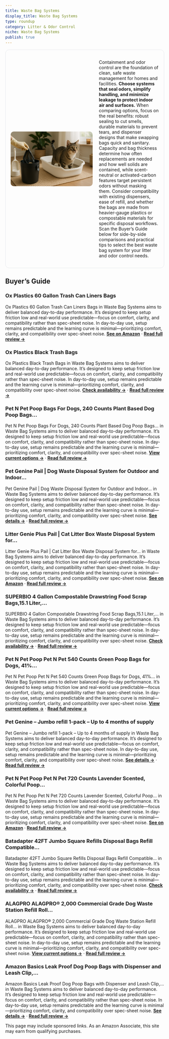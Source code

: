 ```yaml
---
title: Waste Bag Systems
display_title: Waste Bag Systems
type: roundup
category: Litter & Odor Control
niche: Waste Bag Systems
publish: true
---
```


<section class="hero-split" style="width:100%;box-sizing:border-box;border:1px solid #e5e7eb;border-radius:12px;padding:16px;display:grid;grid-template-columns:minmax(260px,40%) 1fr;gap:20px;align-items:center;"><figure style="margin:0;"><img src="/hero/roundups/litter-odor-control/waste-bag-systems.webp" alt="" style="width:100%;height:auto;display:block;border-radius:10px;"/></figure><div class="hero-copy" style="min-width:0;"><p>Containment and odor control are the foundation of clean, safe waste management for homes and facilities. <strong>Choose systems that seal odors, simplify handling, and minimize leakage to protect indoor air and surfaces.</strong> When comparing options, focus on the real benefits: robust sealing to cut smells, durable materials to prevent tears, and dispenser designs that make swapping bags quick and sanitary. Capacity and bag thickness determine how often replacements are needed and how well solids are contained, while scent-neutral or activated-carbon features target persistent odors without masking them. Consider compatibility with existing dispensers, ease of refill, and whether the bags are made from heavier-gauge plastics or compostable materials for specific disposal workflows. Scan the Buyer’s Guide below for side-by-side comparisons and practical tips to select the best waste bag system for your litter and odor control needs.</p></div></section>

<h2>Buyer’s Guide</h2>
<h3>Ox Plastics 60 Gallon Trash Can Liners Bags</h3>
<p>Ox Plastics 60 Gallon Trash Can Liners Bags in Waste Bag Systems aims to deliver balanced day-to-day performance. It’s designed to keep setup friction low and real-world use predictable&mdash;focus on comfort, clarity, and compatibility rather than spec-sheet noise. In day-to-day use, setup remains predictable and the learning curve is minimal&mdash;prioritizing comfort, clarity, and compatibility over spec-sheet noise. <a href="https://amzn.to/4gSTeYU" target="_blank" rel="nofollow sponsored noopener noopener" target="_blank"><strong>See on Amazon</strong></a> · <a href="/reviews/ox-plastics-60-gallon-trash-can-liners-bags-35-count-capacity-4mil-thic-ea23c2a8/"><strong>Read full review &rarr;</strong></a></p>
<h3>Ox Plastics Black Trash Bags</h3>
<p>Ox Plastics Black Trash Bags in Waste Bag Systems aims to deliver balanced day-to-day performance. It’s designed to keep setup friction low and real-world use predictable&mdash;focus on comfort, clarity, and compatibility rather than spec-sheet noise. In day-to-day use, setup remains predictable and the learning curve is minimal&mdash;prioritizing comfort, clarity, and compatibility over spec-sheet noise. <a href="https://amzn.to/3IyHMFj" target="_blank" rel="nofollow sponsored noopener noopener" target="_blank"><strong>Check availability &rarr;</strong></a> · <a href="/reviews/ox-plastics-black-trash-bags-heavy-duty-garbage-bags-extra-thick-unscen-ae5bb745/"><strong>Read full review &rarr;</strong></a></p>
<h3>Pet N Pet Poop Bags For Dogs, 240 Counts Plant Based Dog Poop Bags…</h3>
<p>Pet N Pet Poop Bags For Dogs, 240 Counts Plant Based Dog Poop Bags… in Waste Bag Systems aims to deliver balanced day-to-day performance. It’s designed to keep setup friction low and real-world use predictable&mdash;focus on comfort, clarity, and compatibility rather than spec-sheet noise. In day-to-day use, setup remains predictable and the learning curve is minimal&mdash;prioritizing comfort, clarity, and compatibility over spec-sheet noise. <a href="https://amzn.to/4mTvaXg" target="_blank" rel="nofollow sponsored noopener noopener" target="_blank"><strong>View current options &rarr;</strong></a> · <a href="/reviews/pet-n-pet-poop-bags-for-dogs-240-counts-plant-based-dog-poop-bags-rolls-0a6f49ee/"><strong>Read full review &rarr;</strong></a></p>
<h3>Pet Genine Pail | Dog Waste Disposal System for Outdoor and Indoor…</h3>
<p>Pet Genine Pail | Dog Waste Disposal System for Outdoor and Indoor… in Waste Bag Systems aims to deliver balanced day-to-day performance. It’s designed to keep setup friction low and real-world use predictable&mdash;focus on comfort, clarity, and compatibility rather than spec-sheet noise. In day-to-day use, setup remains predictable and the learning curve is minimal&mdash;prioritizing comfort, clarity, and compatibility over spec-sheet noise. <a href="https://amzn.to/4gYBETl" target="_blank" rel="nofollow sponsored noopener noopener" target="_blank"><strong>See details &rarr;</strong></a> · <a href="/reviews/pet-genine-pail-dog-waste-disposal-system-for-outdoor-and-indoor-odor-c-b7c07f46/"><strong>Read full review &rarr;</strong></a></p>
<h3>Litter Genie Plus Pail | Cat Litter Box Waste Disposal System for…</h3>
<p>Litter Genie Plus Pail | Cat Litter Box Waste Disposal System for… in Waste Bag Systems aims to deliver balanced day-to-day performance. It’s designed to keep setup friction low and real-world use predictable&mdash;focus on comfort, clarity, and compatibility rather than spec-sheet noise. In day-to-day use, setup remains predictable and the learning curve is minimal&mdash;prioritizing comfort, clarity, and compatibility over spec-sheet noise. <a href="https://amzn.to/4h6DhhV" target="_blank" rel="nofollow sponsored noopener noopener" target="_blank"><strong>See on Amazon</strong></a> · <a href="/reviews/litter-genie-plus-pail-silver-cat-litter-box-waste-disposal-system-for-d281689c/"><strong>Read full review &rarr;</strong></a></p>
<h3>SUPERBIO 4 Gallon Compostable Drawstring Food Scrap Bags,15.1 Liter,…</h3>
<p>SUPERBIO 4 Gallon Compostable Drawstring Food Scrap Bags,15.1 Liter,… in Waste Bag Systems aims to deliver balanced day-to-day performance. It’s designed to keep setup friction low and real-world use predictable&mdash;focus on comfort, clarity, and compatibility rather than spec-sheet noise. In day-to-day use, setup remains predictable and the learning curve is minimal&mdash;prioritizing comfort, clarity, and compatibility over spec-sheet noise. <a href="https://amzn.to/4gWLRzO" target="_blank" rel="nofollow sponsored noopener noopener" target="_blank"><strong>Check availability &rarr;</strong></a> · <a href="/reviews/superbio-4-gallon-compostable-drawstring-food-scrap-bags-15-1-liter-40-c269c6bd/"><strong>Read full review &rarr;</strong></a></p>
<h3>Pet N Pet Poop Pet N Pet 540 Counts Green Poop Bags for Dogs, 41%…</h3>
<p>Pet N Pet Poop Pet N Pet 540 Counts Green Poop Bags for Dogs, 41%… in Waste Bag Systems aims to deliver balanced day-to-day performance. It’s designed to keep setup friction low and real-world use predictable&mdash;focus on comfort, clarity, and compatibility rather than spec-sheet noise. In day-to-day use, setup remains predictable and the learning curve is minimal&mdash;prioritizing comfort, clarity, and compatibility over spec-sheet noise. <a href="https://amzn.to/4opIVyj" target="_blank" rel="nofollow sponsored noopener noopener" target="_blank"><strong>View current options &rarr;</strong></a> · <a href="/reviews/pet-n-pet-poop-pet-n-pet-540-counts-green-poop-bags-for-dogs-41-plant-b-975016d8/"><strong>Read full review &rarr;</strong></a></p>
<h3>Pet Genine &ndash; Jumbo refill 1-pack &ndash; Up to 4 months of supply</h3>
<p>Pet Genine &ndash; Jumbo refill 1-pack &ndash; Up to 4 months of supply in Waste Bag Systems aims to deliver balanced day-to-day performance. It’s designed to keep setup friction low and real-world use predictable&mdash;focus on comfort, clarity, and compatibility rather than spec-sheet noise. In day-to-day use, setup remains predictable and the learning curve is minimal&mdash;prioritizing comfort, clarity, and compatibility over spec-sheet noise. <a href="https://amzn.to/46EIWIB" target="_blank" rel="nofollow sponsored noopener noopener" target="_blank"><strong>See details &rarr;</strong></a> · <a href="/reviews/pet-genine-jumbo-refill-1-pack-up-to-4-months-of-supply-ultimate-odor-c-6c6d562a/"><strong>Read full review &rarr;</strong></a></p>
<h3>Pet N Pet Poop Pet N Pet 720 Counts Lavender Scented, Colorful Poop…</h3>
<p>Pet N Pet Poop Pet N Pet 720 Counts Lavender Scented, Colorful Poop… in Waste Bag Systems aims to deliver balanced day-to-day performance. It’s designed to keep setup friction low and real-world use predictable&mdash;focus on comfort, clarity, and compatibility rather than spec-sheet noise. In day-to-day use, setup remains predictable and the learning curve is minimal&mdash;prioritizing comfort, clarity, and compatibility over spec-sheet noise. <a href="https://amzn.to/3ISnxlR" target="_blank" rel="nofollow sponsored noopener noopener" target="_blank"><strong>See on Amazon</strong></a> · <a href="/reviews/pet-n-pet-poop-pet-n-pet-720-counts-lavender-scented-colorful-poop-bags-6b72bb9c/"><strong>Read full review &rarr;</strong></a></p>
<h3>Batadapter 42FT Jumbo Square Refills Disposal Bags Refill Compatible…</h3>
<p>Batadapter 42FT Jumbo Square Refills Disposal Bags Refill Compatible… in Waste Bag Systems aims to deliver balanced day-to-day performance. It’s designed to keep setup friction low and real-world use predictable&mdash;focus on comfort, clarity, and compatibility rather than spec-sheet noise. In day-to-day use, setup remains predictable and the learning curve is minimal&mdash;prioritizing comfort, clarity, and compatibility over spec-sheet noise. <a href="https://amzn.to/46ShZ2H" target="_blank" rel="nofollow sponsored noopener noopener" target="_blank"><strong>Check availability &rarr;</strong></a> · <a href="/reviews/batadapter-42ft-jumbo-square-refills-disposal-bags-refill-compatible-wi-88b360a0/"><strong>Read full review &rarr;</strong></a></p>
<h3>ALAGPRO ALAGPRO® 2,000 Commercial Grade Dog Waste Station Refill Roll…</h3>
<p>ALAGPRO ALAGPRO® 2,000 Commercial Grade Dog Waste Station Refill Roll… in Waste Bag Systems aims to deliver balanced day-to-day performance. It’s designed to keep setup friction low and real-world use predictable&mdash;focus on comfort, clarity, and compatibility rather than spec-sheet noise. In day-to-day use, setup remains predictable and the learning curve is minimal&mdash;prioritizing comfort, clarity, and compatibility over spec-sheet noise. <a href="https://amzn.to/48c8caf" target="_blank" rel="nofollow sponsored noopener noopener" target="_blank"><strong>View current options &rarr;</strong></a> · <a href="/reviews/alagpro-alagpro-2-000-commercial-grade-dog-waste-station-refill-roll-ba-2bd0a051/"><strong>Read full review &rarr;</strong></a></p>
<h3>Amazon Basics Leak Proof Dog Poop Bags with Dispenser and Leash Clip,…</h3>
<p>Amazon Basics Leak Proof Dog Poop Bags with Dispenser and Leash Clip,… in Waste Bag Systems aims to deliver balanced day-to-day performance. It’s designed to keep setup friction low and real-world use predictable&mdash;focus on comfort, clarity, and compatibility rather than spec-sheet noise. In day-to-day use, setup remains predictable and the learning curve is minimal&mdash;prioritizing comfort, clarity, and compatibility over spec-sheet noise. <a href="https://amzn.to/42pAGtn" target="_blank" rel="nofollow sponsored noopener noopener" target="_blank"><strong>See details &rarr;</strong></a> · <a href="/reviews/amazon-basics-leak-proof-dog-poop-bags-with-dispenser-and-leash-clip-un-dceaab48/"><strong>Read full review &rarr;</strong></a></p>
<aside class="disclosure">This page may include sponsored links. As an Amazon Associate, this site may earn from qualifying purchases.</aside>
